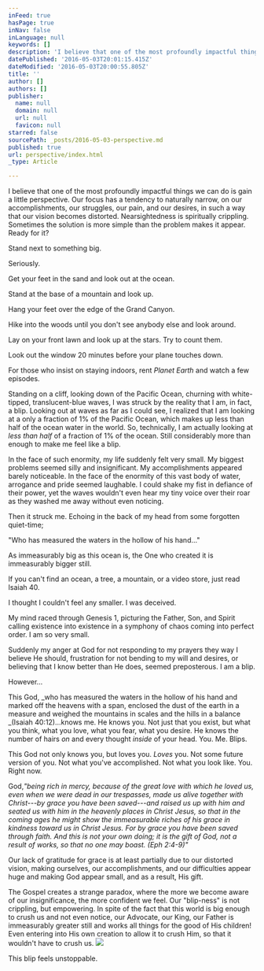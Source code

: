 ```yaml
---
inFeed: true
hasPage: true
inNav: false
inLanguage: null
keywords: []
description: 'I believe that one of the most profoundly impactful things we can do is gain a little perspective. Our focus has a tendency to naturally narrow, on our accomplishments, our struggles, our pain, and our desires, in such a way that our vision becomes distorted. Nearsightedness is spiritually crippling. Sometimes the solution is more simple than the problem makes it appear. Ready for it?'
datePublished: '2016-05-03T20:01:15.415Z'
dateModified: '2016-05-03T20:00:55.805Z'
title: ''
author: []
authors: []
publisher:
  name: null
  domain: null
  url: null
  favicon: null
starred: false
sourcePath: _posts/2016-05-03-perspective.md
published: true
url: perspective/index.html
_type: Article

---
```

I believe that one of the most profoundly impactful things we can do is gain a little perspective. Our focus has a tendency to naturally narrow, on our accomplishments, our struggles, our pain, and our desires, in such a way that our vision becomes distorted. Nearsightedness is spiritually crippling. Sometimes the solution is more simple than the problem makes it appear. Ready for it?

Stand next to something big.

Seriously.

Get your feet in the sand and look out at the ocean.

Stand at the base of a mountain and look up.

Hang your feet over the edge of the Grand Canyon.

Hike into the woods until you don't see anybody else and look around.

Lay on your front lawn and look up at the stars. Try to count them.

Look out the window 20 minutes before your plane touches down.

For those who insist on staying indoors, rent _Planet Earth_ and watch a few episodes.

Standing on a cliff, looking down of the Pacific Ocean, churning with white-tipped, translucent-blue waves, I was struck by the reality that I am, in fact, a blip. Looking out at waves as far as I could see, I realized that I am looking at a only a fraction of 1% of the Pacific Ocean, which makes up less than half of the ocean water in the world. So, technically, I am actually looking at _less than half_ of a fraction of 1% of the ocean. Still considerably more than enough to make me feel like a blip.

In the face of such enormity, my life suddenly felt very small. My biggest problems seemed silly and insignificant. My accomplishments appeared barely noticeable. In the face of the enormity of this vast body of water, arrogance and pride seemed laughable. I could shake my fist in defiance of their power, yet the waves wouldn't even hear my tiny voice over their roar as they washed me away without even noticing.

Then it struck me. Echoing in the back of my head from some forgotten quiet-time;

"Who has measured the waters in the hollow of his hand..."

As immeasurably big as this ocean is, the One who created it is immeasurably bigger still.

If you can't find an ocean, a tree, a mountain, or a video store, just read Isaiah 40\.

I thought I couldn't feel any smaller. I was deceived.

My mind raced through Genesis 1, picturing the Father, Son, and Spirit calling existence into existence in a symphony of chaos coming into perfect order. I am so very small.

Suddenly my anger at God for not responding to my prayers they way I believe He should, frustration for not bending to my will and desires, or believing that I know better than He does, seemed preposterous. I am a blip.

However...

This God, _who has measured the waters in the hollow of his hand and marked off the heavens with a span, enclosed the dust of the earth in a measure and weighed the mountains in scales and the hills in a balance _(Isaiah 40:12)...knows me. He knows you. Not just that you exist, but what you think, what you love, what you fear, what you desire. He knows the number of hairs _on_ and every thought _inside_ of your head. You. Me. Blips.

This God not only knows you, but loves you. _Loves_ you. Not some future version of you. Not what you've accomplished. Not what you look like. You. Right now.

God,_"being rich in mercy, because of the great love with which he loved us, even when we were dead in our trespasses, made us alive together with Christ---by grace you have been saved---and raised us up with him and seated us with him in the heavenly places in Christ Jesus, so that in the coming ages he might show the immeasurable riches of his grace in kindness toward us in Christ Jesus. For by grace you have been saved through faith. And this is not your own doing; it is the gift of God, not a result of works, so that no one may boast. _(Eph 2:4-9)_"_

Our lack of gratitude for grace is at least partially due to our distorted vision, making ourselves, our accomplishments, and our difficulties appear huge and making God appear small, and as a result, His gift.

The Gospel creates a strange paradox, where the more we become aware of our insignificance, the more confident we feel. Our "blip-ness" is not crippling, but empowering. In spite of the fact that this world is big enough to crush us and not even notice, our Advocate, our King, our Father is immeasurably greater still and works all things for the good of His children! Even entering into His own creation to allow it to crush Him, so that it wouldn't have to crush us.
![](https://the-grid-user-content.s3-us-west-2.amazonaws.com/1f0bf0a1-a060-4c64-b2db-c7dad29e775b.jpg)

This blip feels unstoppable.